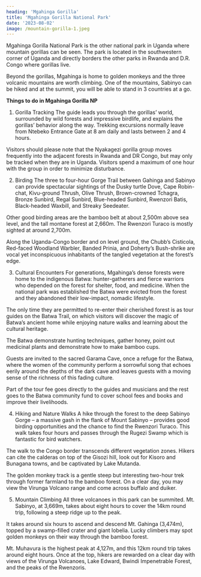 ```yaml
---
heading: 'Mgahinga Gorilla'
title: 'Mgahinga Gorilla National Park'
date: '2023-08-02'
image: /mountain-gorilla-1.jpeg
---
```

Mgahinga Gorilla National Park is the other national park in Uganda where mountain gorillas can be seen. The park is located in the southwestern corner of Uganda and directly borders the other parks in Rwanda and D.R. Congo where gorillas live.

Beyond the gorillas, Mgahinga is home to golden monkeys and the three volcanic mountains are worth climbing. One of the mountains, Sabinyo can be hiked and at the summit, you will be able to stand in 3 countries at a go.

**Things to do in Mgahinga Gorilla NP**

1. Gorilla Tracking
The guide leads you through the gorillas’ world, surrounded by wild forests and impressive birdlife, and explains the gorillas’ behavior along the way. Trekking excursions normally leave from Ntebeko Entrance Gate at 8 am daily and lasts between 2 and 4 hours.

Visitors should please note that the Nyakagezi gorilla group moves frequently into the adjacent forests in Rwanda and DR Congo, but may only be tracked when they are in Uganda. Visitors spend a maximum of one hour with the group in order to minimize disturbance.

2. Birding
The three to four-hour Gorge Trail between Gahinga and Sabinyo can provide spectacular sightings of the Dusky turtle Dove, Cape Robin-chat, Kivu-ground Thrush, Olive Thrush, Brown-crowned Tchagra, Bronze Sunbird, Regal Sunbird, Blue-headed Sunbird, Rwenzori Batis, Black-headed Waxbill, and Streaky Seedeater.

Other good birding areas are the bamboo belt at about 2,500m above sea level, and the tall montane forest at 2,660m. The Rwenzori Turaco is mostly sighted at around 2,700m.

Along the Uganda-Congo border and on level ground, the Chubb’s Cisticola, Red-faced Woodland Warbler, Banded Prinia, and Doherty’s Bush-shrike are vocal yet inconspicuous inhabitants of the tangled vegetation at the forest’s edge.

3. Cultural Encounters
For generations, Mgahinga’s dense forests were home to the indigenous Batwa: hunter-gatherers and fierce warriors who depended on the forest for shelter, food, and medicine. When the national park was established the Batwa were evicted from the forest and they abandoned their low-impact, nomadic lifestyle.

The only time they are permitted to re-enter their cherished forest is as tour guides on the Batwa Trail, on which visitors will discover the magic of Batwa’s ancient home while enjoying nature walks and learning about the cultural heritage.

The Batwa demonstrate hunting techniques, gather honey, point out medicinal plants and demonstrate how to make bamboo cups.

Guests are invited to the sacred Garama Cave, once a refuge for the Batwa, where the women of the community perform a sorrowful song that echoes eerily around the depths of the dark cave and leaves guests with a moving sense of the richness of this fading culture.

Part of the tour fee goes directly to the guides and musicians and the rest goes to the Batwa community fund to cover school fees and books and improve their livelihoods.

4. Hiking and Nature Walks
A hike through the forest to the deep Sabinyo Gorge – a massive gash in the flank of Mount Sabinyo – provides good birding opportunities and the chance to find the Rwenzori Turaco. This walk takes four hours and passes through the Rugezi Swamp which is fantastic for bird watchers.

The walk to the Congo border transcends different vegetation zones. Hikers can cite the calderas on top of the Gisozi hill, look out for Kisoro and Bunagana towns, and be captivated by Lake Mutanda.

The golden monkey track is a gentle steep but interesting two-hour trek through former farmland to the bamboo forest. On a clear day, you may view the Virunga Volcano range and come across buffalo and duiker.

5. Mountain Climbing
All three volcanoes in this park can be summited. Mt. Sabinyo, at 3,669m, takes about eight hours to cover the 14km round trip, following a steep ridge up to the peak.

It takes around six hours to ascend and descend Mt. Gahinga (3,474m), topped by a swamp-filled crater and giant lobelia. Lucky climbers may spot golden monkeys on their way through the bamboo forest.

Mt. Muhavura is the highest peak at 4,127m, and this 12km round trip takes around eight hours. Once at the top, hikers are rewarded on a clear day with views of the Virunga Volcanoes, Lake Edward, Bwindi Impenetrable Forest, and the peaks of the Rwenzoris.
